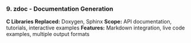 ### 9. **zdoc** - Documentation Generation
**C Libraries Replaced:** Doxygen, Sphinx
**Scope:** API documentation, tutorials, interactive examples
**Features:** Markdown integration, live code examples, multiple output formats
